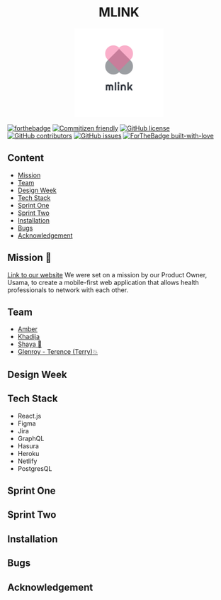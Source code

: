 <h1 align="center"> MLINK </h1> 
    
<p align="center">
<img alt="mlink logo" width="200" src="src/assets/images/logo1_transparent.png"/>
</p>

[![forthebadge](https://forthebadge.com/images/badges/powered-by-coffee.svg)](https://forthebadge.com)
[![Commitizen friendly](https://img.shields.io/badge/commitizen-friendly-brightgreen.svg)](http://commitizen.github.io/cz-cli/)
[![GitHub license](https://img.shields.io/badge/License-MIT-green.svg)](https://shields.io/)
[![GitHub contributors](https://img.shields.io/badge/Contributors-4-blue.svg)](https://GitHub.com/fac20/mlink-frontend/graphs/contributors/)
[![GitHub issues](https://img.shields.io/badge/Issues-5-orange.svg)](https://GitHub.com/fac20/mlink-frontend/issues/)
[![ForTheBadge built-with-love](http://ForTheBadge.com/images/badges/built-with-love.svg)](https://GitHub.com/Naereen/)

## Content

- [Mission](#Mission-rocket)
- [Team](#Team)
- [Design Week](#Design-Week)
- [Tech Stack](#Tech-Stack)
- [Sprint One](#Sprint-One)
- [Sprint Two](#Sprint-Two)
- [Installation](#Installation)
- [Bugs](#Bugs)
- [Acknowledgement](#Acknowledgement)

## Mission :rocket:	                                                                                                                                                                                                                                                                                    
[Link to our website](https://mlink.netlify.app/)
We were set on a mission by our Product Owner, Usama, to create a mobile-first web application that allows health professionals to network with each other. 

## Team

- [Amber](https://github.com/amberrignell)
- [Khadija](https://github.com/khadija-nur)
- [Shaya  🥺](https://github.com/fairyaksh)
- [Glenroy - Terence (Terry):boom:](https://github.com/RunGT)

## Design Week
## Tech Stack 

- React.js
- Figma
- Jira
- GraphQL
- Hasura
- Heroku
- Netlify
- PostgresQL






## Sprint One
## Sprint Two
## Installation
## Bugs  
## Acknowledgement
